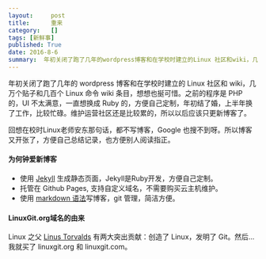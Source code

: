 ```yaml
---
layout:     post
title:      重来
category:   []
tags: [新鲜事]
published: True
date: 2016-8-6
summary:  年初关闭了跑了几年的wordpress博客和在学校时建立的Linux 社区和wiki，几万个贴子和几百个wiki条目，想想也挻可惜。之前的程序是PHP的，一直想换成Ruby的，方便自己定制，上半年换了工作，比较忙碌。
--- 
```

年初关闭了跑了几年的 wordpress 博客和在学校时建立的 Linux 社区和 wiki，几万个贴子和几百个 Linux 命令 wiki 条目，想想也挻可惜。之前的程序是 PHP 的，UI 不太满意，一直想换成 Ruby 的，方便自己定制，年初结了婚，上半年换了工作，比较忙碌。维护运营社区还是比较累的，所以以后应该只更新博客了。

回想在校时Linux老师安东那句话，都不写博客，Google 也搜不到呀。所以博客又开张了，方便自己总结记录，也方便别人阅读指正。

#### 为何钟爱新博客

* 使用 [Jekyll](https://github.com/jekyll/jekyll/) 生成静态页面，Jekyll是Ruby开发，方便自己定制。
* 托管在 Github Pages, 支持自定义域名，不需要购买云主机维护。
* 使用 [markdown 语法](http://www.ituring.com.cn/article/504)写博客，git 管理，简洁方便。

#### LinuxGit.org域名的由来

Linux 之父 [Linus Torvalds](http://www.wired.com/2012/11/linus-torvalds-isoc/all/) 有两大突出贡献：创造了 Linux，发明了 Git。然后...我就买了 linuxgit.org 和 linuxgit.com。




